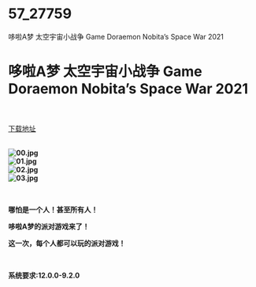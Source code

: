 # 57_27759
哆啦A梦 太空宇宙小战争 Game Doraemon Nobita’s Space War 2021
# 哆啦A梦 太空宇宙小战争 Game Doraemon Nobita’s Space War 2021
 <br/></br>
[下载地址](https://www.switch520.cc/article/27759 "下载地址")
<br/></br>

<p><strong><img title="00.jpg" src="https://www.switch520.cc/muke_img/2022_03_04_157b7e3cf7152.jpg" alt="00.jpg"></strong><br>
<strong><img title="01.jpg" src="https://www.switch520.cc/muke_img/2022_03_04_2d653d307194a.jpg" alt="01.jpg"></strong><br>
<strong><img title="02.jpg" src="https://www.switch520.cc/muke_img/2022_03_04_8ea68faa22a9e.jpg" alt="02.jpg"></strong><br>
<strong><img title="03.jpg" src="https://www.switch520.cc/muke_img/2022_03_04_8490efe9747e6.jpg" alt="03.jpg">&nbsp;</strong></p>
<p>&nbsp;</p>
<p><strong>哪怕是一个人！甚至所有人！</strong></p>
<p><strong>哆啦A梦的派对游戏来了！</strong></p>
<p><strong>这一次，每个人都可以玩的派对游戏！</strong></p>
<p>&nbsp;</p>
<p><strong>系统要求:12.0.0-9.2.0</strong></p>



